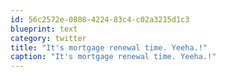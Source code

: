 ```yaml
---
id: 56c2572e-0808-4224-83c4-c02a3215d1c3
blueprint: text
category: twitter
title: "It's mortgage renewal time. Yeeha.!"
caption: "It's mortgage renewal time. Yeeha.!"
---
```

